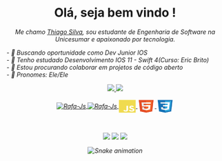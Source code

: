 <h1 align="center">Olá, seja bem vindo !</h1><i>
<p align="center"> Me chamo <a href="https://www.linkedin.com/in/thiago-silva-da-costa/"><i>Thiago Silva</i></a>, sou estudante de Engenharia de Software na Unicesumar e apaixonado por tecnologia.</p><p align="left">
- 🔭 Buscando oportunidade como Dev Junior IOS<br>
- 🌱 Tenho estudado Desenvolvimento IOS 11 - Swift 4(Curso: Eric Brito)<br>
- 👯 Estou procurando colaborar em projetos de código aberto<br>
- 👨 Pronomes: Ele/Ele

<div align="center">
  <a href="https://github.com/thsilv">
  <img height="180em" src="https://github-readme-stats.vercel.app/api?username=thsilv&show_icons=true&theme=dark&include_all_commits=true&count_private=true"/>
  <img height="180em" src="https://github-readme-stats.vercel.app/api/top-langs/?username=thsilv&layout=compact&langs_count=7&theme=dark"/>
</div>
<div align="center" valign="top"><br>
  <img align="center" alt="Rafa-Js" height="30" width="40" src="https://cdn.jsdelivr.net/gh/devicons/devicon/icons/swift/swift-original.svg">
  <img align="center" alt="Rafa-Js" height="30" width="40" src="https://cdn.jsdelivr.net/gh/devicons/devicon/icons/java/java-original.svg">
  <img align="center" alt="Rafa-Js" height="30" width="40" src="https://raw.githubusercontent.com/devicons/devicon/master/icons/javascript/javascript-plain.svg">
  <img align="center" alt="Rafa-HTML" height="30" width="40" src="https://raw.githubusercontent.com/devicons/devicon/master/icons/html5/html5-original.svg">
  <img align="center" alt="Rafa-CSS" height="30" width="40" src="https://raw.githubusercontent.com/devicons/devicon/master/icons/css3/css3-original.svg">
</div><br>
  
  ##
 
<div align="center">
<a href="https://www.linkedin.com/in/thiago-silva-da-costa" target="_blank"><img src="https://img.shields.io/badge/-LinkedIn-%230077B5?style=for-the-badge&logo=linkedin&logoColor=white" target="_blank"></a> 
<a href = "mailto:t.silvaemp@gmail.com"><img src="https://img.shields.io/badge/Gmail-D14836?style=for-the-badge&logo=gmail&logoColor=white"></a>
<a href="https://discord.gg/wagxzStdcR" target="_blank"><img src="https://img.shields.io/badge/Discord-7289DA?style=for-the-badge&logo=discord&logoColor=white" target="_blank"></a>

![Snake animation](https://github.com/thsilv/thsilv/blob/output/github-contribution-grid-snake.svg)
 
</div>
